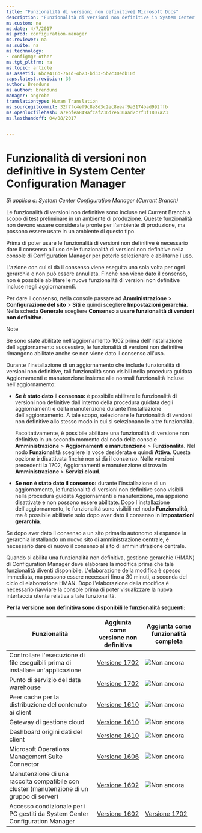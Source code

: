 ```yaml
---
title: "Funzionalità di versioni non definitive| Microsoft Docs"
description: "Funzionalità di versioni non definitive in System Center Configuration Manager"
ms.custom: na
ms.date: 4/7/2017
ms.prod: configuration-manager
ms.reviewer: na
ms.suite: na
ms.technology:
- configmgr-other
ms.tgt_pltfrm: na
ms.topic: article
ms.assetid: 6bce416b-761d-4b23-bd33-5b7c30edb10d
caps.latest.revision: 36
author: Brenduns
ms.author: brenduns
manager: angrobe
translationtype: Human Translation
ms.sourcegitcommit: 32f7fc4ef9c8e8d3c2ec8eeaf9a3174bad992ffb
ms.openlocfilehash: a7ebfea849afcaf236d7e630aad2c7f3f1807a23
ms.lasthandoff: 04/08/2017


---
```

# <a name="pre-release-features-in-system-center-configuration-manager"></a>Funzionalità di versioni non definitive in System Center Configuration Manager
*Si applica a: System Center Configuration Manager (Current Branch)*

 Le funzionalità di versioni non definitive sono incluse nel Current Branch a scopo di test preliminare in un ambiente di produzione. Queste funzionalità non devono essere considerate pronte per l'ambiente di produzione, ma possono essere usate in un ambiente di questo tipo.

 Prima di poter usare le funzionalità di versioni non definitive è necessario dare il consenso all'uso delle funzionalità di versioni non definitive nella console di Configuration Manager per poterle selezionare e abilitarne l'uso.  

L'azione con cui si dà il consenso viene eseguita una sola volta per ogni gerarchia e non può essere annullata. Finché non viene dato il consenso, non è possibile abilitare le nuove funzionalità di versioni non definitive incluse negli aggiornamenti.

Per dare il consenso, nella console passare ad **Amministrazione** > **Configurazione del sito** > **Siti** e quindi scegliere **Impostazioni gerarchia**. Nella scheda **Generale** scegliere **Consenso a usare funzionalità di versioni non definitive**.

 > [!NOTE]
 > Se sono state abilitate nell'aggiornamento 1602 prima dell'installazione dell'aggiornamento successivo, le funzionalità di versioni non definitive rimangono abilitate anche se non viene dato il consenso all'uso.

Durante l'installazione di un aggiornamento che include funzionalità di versioni non definitive, tali funzionalità sono visibili nella procedura guidata Aggiornamenti e manutenzione insieme alle normali funzionalità incluse nell'aggiornamento:
  - **Se è stato dato il consenso:** è possibile abilitare le funzionalità di versioni non definitive dall'interno della procedura guidata degli aggiornamenti e della manutenzione durante l'installazione dell'aggiornamento. A tale scopo, selezionare le funzionalità di versioni non definitive allo stesso modo in cui si selezionano le altre funzionalità.     

    Facoltativamente, è possibile abilitare una funzionalità di versione non definitiva in un secondo momento dal nodo della console **Amministrazione** > **Aggiornamenti e manutenzione** > **Funzionalità**. Nel nodo **Funzionalità** scegliere la voce desiderata e quindi **Attiva**. Questa opzione è disattivata finché non si dà il consenso. Nelle versioni precedenti la 1702, Aggiornamenti e manutenzione si trova in **Amministrazione** > **Servizi cloud**.
  -   **Se non è stato dato il consenso:** durante l'installazione di un aggiornamento, le funzionalità di versioni non definitive sono visibili nella procedura guidata Aggiornamenti e manutenzione, ma appaiono disattivate e non possono essere abilitate. Dopo l'installazione dell'aggiornamento, le funzionalità sono visibili nel nodo **Funzionalità**, ma è possibile abilitarle solo dopo aver dato il consenso in **Impostazioni gerarchia**.

Se dopo aver dato il consenso a un sito primario autonomo si espande la gerarchia installando un nuovo sito di amministrazione centrale, è necessario dare di nuovo il consenso al sito di amministrazione centrale.

 Quando si abilita una funzionalità non definitiva, gestione gerarchie (HMAN) di Configuration Manager deve elaborare la modifica prima che tale funzionalità diventi disponibile. L'elaborazione della modifica è spesso immediata, ma possono essere necessari fino a 30 minuti, a seconda del ciclo di elaborazione HMAN. Dopo l'elaborazione della modifica è necessario riavviare la console prima di poter visualizzare la nuova interfaccia utente relativa a tale funzionalità.

**Per la versione non definitiva sono disponibili le funzionalità seguenti:**

 |Funzionalità          |Aggiunta come versione non definitiva | Aggiunta come funzionalità completa|  
|------------------|---------------------|---------------------|
| Controllare l'esecuzione di file eseguibili prima di installare un'applicazione  |   [Versione 1702](/sccm/apps/deploy-use/deploy-applications#how-to-check-for-running-executable-files-before-installing-an-application) |![Non ancora](media/83c5d168-8faf-4e8e-920b-528e3c43ffd4.gif)|
| Punto di servizio del data warehouse  |  [Versione 1702](/sccm/core/servers/manage/data-warehouse) |![Non ancora](media/83c5d168-8faf-4e8e-920b-528e3c43ffd4.gif)|
| Peer cache per la distribuzione del contenuto ai client |  [Versione 1610](/sccm/core/plan-design/hierarchy/client-peer-cache) |![Non ancora](media/83c5d168-8faf-4e8e-920b-528e3c43ffd4.gif)|
| Gateway di gestione cloud |  [Versione 1610](/sccm/core/clients/manage/plan-cloud-management-gateway) |![Non ancora](media/83c5d168-8faf-4e8e-920b-528e3c43ffd4.gif)|
| Dashboard origini dati del client |  [Versione 1610](/sccm/core/servers/deploy/configure/monitor-content-you-have-distributed#client-data-sources-dashboard) |![Non ancora](media/83c5d168-8faf-4e8e-920b-528e3c43ffd4.gif)|
| Microsoft Operations Management Suite Connector  | [Versione 1606](../../../core/clients/manage/sync-data-microsoft-operations-management-suite.md) |![Non ancora](media/83c5d168-8faf-4e8e-920b-528e3c43ffd4.gif)|
| Manutenzione di una raccolta compatibile con cluster (manutenzione di un gruppo di server)| [Versione 1602](../../../core/get-started/capabilities-in-technical-preview-1605.md#BKMK_ServerGroups)|![Non ancora](media/83c5d168-8faf-4e8e-920b-528e3c43ffd4.gif)|
|Accesso condizionale per i PC gestiti da System Center Configuration Manager | [Versione 1602](../../../protect/deploy-use/manage-access-to-o365-services-for-pcs-managed-by-sccm.md)     | [Versione 1702](/sccm/mdm/deploy-use/manage-access-to-services)                     |

